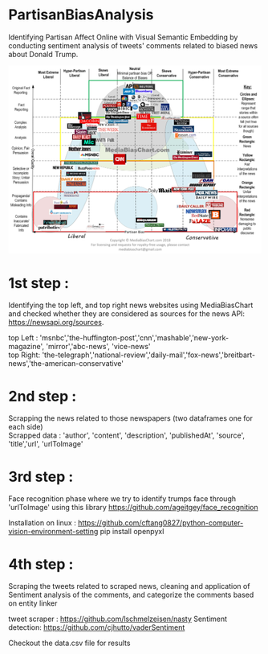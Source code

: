 # PartisanBiasAnalysis

Identifying Partisan Affect Online with Visual Semantic Embedding by conducting sentiment analysis of tweets' comments related to biased news about Donald Trump.

![Screenshot](newspaper_bias.jpg)
# 1st step : 

Identifying the top left, and top  right news websites using MediaBiasChart and checked whether they are considered as sources for the news API: https://newsapi.org/sources.

top Left : 'msnbc','the-huffington-post','cnn','mashable','new-york-magazine', 'mirror','abc-news', 'vice-news' <br/>
top Right: 'the-telegraph','national-review','daily-mail','fox-news','breitbart-news','the-american-conservative'

# 2nd step : 

Scrapping the news related to those newspapers (two dataframes one for each side)<br/>
Scrapped data : 'author', 'content', 'description', 'publishedAt', 'source', 'title','url', 'urlToImage'


# 3rd step :
Face recognition phase where we try to identify trumps face through 'urlToImage' using this library https://github.com/ageitgey/face_recognition

Installation on linux : https://github.com/cftang0827/python-computer-vision-environment-setting
pip install openpyxl

# 4th step :
Scraping the tweets related to scraped news, cleaning and application of Sentiment analysis of the comments, and categorize the comments based on entity
linker 

tweet scraper : https://github.com/lschmelzeisen/nasty 
Sentiment detection: https://github.com/cjhutto/vaderSentiment


Checkout the data.csv file for results


